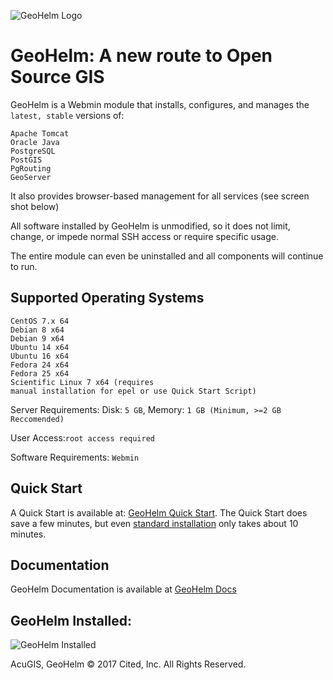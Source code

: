 ![GeoHelm Logo](https://geohelm.org/img/geohelm-logo.png)
# GeoHelm: A new route to Open Source GIS

GeoHelm is a Webmin module that installs, configures, and manages the <code>latest, stable</code> versions of:

<code>Apache Tomcat</code><br />
<code>Oracle Java</code><br />
<code>PostgreSQL</code><br />
<code>PostGIS</code><br />
<code>PgRouting</code><br />
<code>GeoServer</code><br />

It also provides browser-based management for all services (see screen shot below)

All software installed by GeoHelm is unmodified, so it does not limit, change, or impede normal SSH access or require specific usage.  <br />

The entire module can even be uninstalled and all components will continue to run.<br />



## Supported Operating Systems <br/>
		
<code>CentOS 7.x 64</code><br />
<code>Debian 8 x64</code><br />
<code>Debian 9 x64</code><br />
<code>Ubuntu 14 x64</code><br />
<code>Ubuntu 16 x64</code><br />
<code>Fedora 24 x64</code><br />
<code>Fedora 25 x64</code><br />
<code>Scientific Linux 7 x64 (requires manual installation for epel or use Quick Start Script)</code><br />

<p>Server Requirements: Disk: <code>5 GB</code>, Memory: <code>1 GB (Minimum, &gt;=2 GB Reccomended) </code></p> 

<p>User Access:<code>root access required</code></p>

<p>Software Requirements: <code>Webmin</code></p>

## Quick Start
A Quick Start is available at: [GeoHelm Quick Start](https://geohelm.org/quick-start.html).  The Quick Start does save a few minutes, but even <a href="https://geohelm.org/install/">standard installation</a>  only takes about 10 minutes. 

## Documentation
GeoHelm Documentation is available at [GeoHelm Docs](https://geohelm.org/)
		
## GeoHelm Installed:


![GeoHelm Installed](https://geohelm.org/img/software-images/GeoHelmDashBoard.gif)

AcuGIS, GeoHelm &copy; 2017 Cited, Inc. All Rights Reserved.
